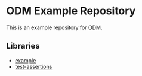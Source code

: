 # ODM Example Repository

This is an example repository for [ODM](https://github.com/johanfylling/opa-dependency-manager).

## Libraries

* [example](https://github.com/johanfylling/odm-example-project)
* [test-assertions](https://github.com/anderseknert/rego-test-assertions)
